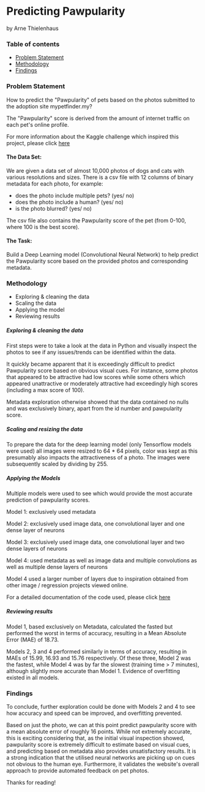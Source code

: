 # Predicting Pawpularity
by Arne Thielenhaus 

### Table of contents

- [Problem Statement](#problem-statement)
- [Methodology](#methodology)
- [Findings](#findings)

### Problem Statement

How to predict the "Pawpularity" of pets based on the photos submitted to the adoption site mypetfinder.my?

The "Pawpularity" score is derived from the amount of internet traffic on each pet's online profile.

For more information about the Kaggle challenge which inspired this project, please click [here](https://www.kaggle.com/c/petfinder-pawpularity-score)


#### The Data Set: 

We are given a data set of almost 10,000 photos of dogs and cats with various resolutions and sizes. There is a csv file with 12 columns of binary metadata for each photo, for example:
- does the photo include multiple pets? (yes/ no)
- does the photo include a human? (yes/ no)
- is the photo blurred? (yes/ no)

The csv file also contains the Pawpularity score of the pet (from 0-100, where 100 is the best score).

#### The Task: 

Build a Deep Learning model (Convolutional Neural Network) to help predict the Pawpularity score based on the provided photos and corresponding metadata. 


### Methodology 

- Exploring & cleaning the data
- Scaling the data
- Applying the model
- Reviewing results

##### Exploring & cleaning the data
First steps were to take a look at the data in Python and visually inspect the photos to see if any issues/trends can be identified within the data.

It quickly became apparent that it is exceedingly difficult to predict Pawpularity score based on obvious visual cues. For instance, some photos that appeared to be attractive had low scores while some others which appeared unattractive or moderately attractive had exceedingly high scores (including a max score of 100).  

Metadata exploration otherwise showed that the data contained no nulls and was exclusively binary, apart from the id number and pawpularity score.

##### Scaling and resizing the data

To prepare the data for the deep learning model (only Tensorflow models were used) all images were resized to 64 * 64 pixels, color was kept as this presumably also impacts the attractiveness of a photo. The images were subsequently scaled by dividing by 255.

##### Applying the Models

Multiple models were used to see which would provide the most accurate prediction of pawpularity scores.

Model 1: exclusively used metadata

Model 2: exclusively used image data, one convolutional layer and one dense layer of neurons

Model 3: exclusively used image data, one convolutional layer and two dense layers of neurons

Model 4: used metadata as well as image data and multiple convolutions as well as multiple dense layers of neurons 

Model 4 used a larger number of layers due to inspiration obtained from other image / regression projects viewed online.

For a detailed documentation of the code used, please click [here](https://github.com/athielenhaus/Deep_Learning_Final_Project/blob/main/Final_Notebook.ipynb)


##### Reviewing results

Model 1, based exclusively on Metadata, calculated the fasted but performed the worst in terms of accuracy, resulting in a Mean Absolute Error (MAE) of 18.73.

Models 2, 3 and 4 performed similarly in terms of accuracy, resulting in MAEs of 15.99, 16.93 and 15.76 respectively. Of these three, Model 2 was the fastest, while Model 4 was by far the slowest (training time > 7 minutes), although slightly more accurate than Model 1. Evidence of overfitting existed in all models.



### Findings

To conclude, further exploration could be done with Models 2 and 4 to see how accuracy and speed can be improved, and overfitting prevented. 

Based on just the photo, we can at this point predict pawpularity score with a mean absolute error of roughly 16 points. While not extremely accurate, this is exciting considering that, as the initial visual inspection showed, pawpularity score is extremely difficult to estimate based on visual cues, and predicting based on metadata also provides unsatisfactory results. It is a strong indication that the utilised neural networks are picking up on cues not obvious to the human eye. Furthermore, it validates the website's overall approach to provide automated feedback on pet photos.

Thanks for reading!
